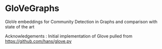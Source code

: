 # GloVeGraphs

GloVe embeddings for Community Detection in Graphs and comparison with state of the art

Acknowledgements : Initial implementation of Glove pulled from https://github.com/hans/glove.py
